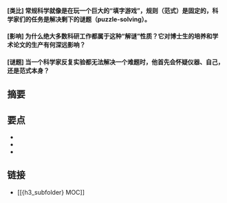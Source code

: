 #### [类比] 常规科学就像是在玩一个巨大的“填字游戏”，规则（范式）是固定的，科学家们的任务是解决剩下的谜题（puzzle-solving）。


#### [影响] 为什么绝大多数科研工作都属于这种“解谜”性质？它对博士生的培养和学术论文的生产有何深远影响？


#### [谜题] 当一个科学家反复实验都无法解决一个难题时，他首先会怀疑仪器、自己，还是范式本身？


## 摘要


## 要点

- 
- 
- 

## 链接

- [[{h3_subfolder} MOC]]
